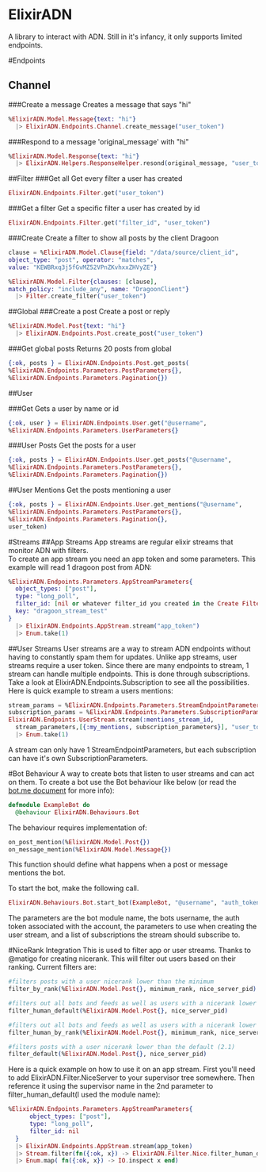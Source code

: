 ElixirADN
=========

A library to interact with ADN.  Still in it's infancy, it only supports limited
endpoints.  

#Endpoints
## Channel
###Create a message
Creates a message that says "hi"
```elixir
%ElixirADN.Model.Message{text: "hi"}
  |> ElixirADN.Endpoints.Channel.create_message("user_token")
```

###Respond to a message 'original_message' with "hi"
```elixir
%ElixirADN.Model.Response{text: "hi"}
  |> ElixirADN.Helpers.ResponseHelper.resond(original_message, "user_token")
```

##Filter
###Get all
Get every filter a user has created
```elixir
ElixirADN.Endpoints.Filter.get("user_token")
```

###Get a filter
Get a specific filter a user has created by id
```elixir
ElixirADN.Endpoints.Filter.get("filter_id", "user_token")
```
###Create
Create a filter to show all posts by the client Dragoon
```elixir
clause = %ElixirADN.Model.Clause{field: "/data/source/client_id", 
object_type: "post", operator: "matches", 
value: "KEWBRxq3j5fGvMZ52VPnZKvhxxZHVyZE"}

%ElixirADN.Model.Filter{clauses: [clause], 
match_policy: "include_any", name: "DragoonClient"}
  |> Filter.create_filter("user_token")
```

##Global
###Create a post 
Create a post or reply
```elixir
%ElixirADN.Model.Post{text: "hi"}
  |> ElixirADN.Endpoints.Post.create_post("user_token")
```

###Get global posts
Returns 20 posts from global
```elixir
{:ok, posts } = ElixirADN.Endpoints.Post.get_posts(
%ElixirADN.Endpoints.Parameters.PostParameters{},
%ElixirADN.Endpoints.Parameters.Pagination{})
```

##User

###Get
Gets a user by name or id
```elixir
{:ok, user } = ElixirADN.Endpoints.User.get("@username", 
%ElixirADN.Endpoints.Parameters.UserParameters{}
```

###User Posts 
Get the posts for a user
```elixir
{:ok, posts } = ElixirADN.Endpoints.User.get_posts("@username", 
%ElixirADN.Endpoints.Parameters.PostParameters{},
%ElixirADN.Endpoints.Parameters.Pagination{})
```
##User Mentions 
Get the posts mentioning a user
```elixir
{:ok, posts } = ElixirADN.Endpoints.User.get_mentions("@username", 
%ElixirADN.Endpoints.Parameters.PostParameters{},
%ElixirADN.Endpoints.Parameters.Pagination{}, 
user_token)
```

#Streams
##App Streams
App streams are regular elixir streams that monitor ADN with filters.  
To create an app stream you need an app token and some parameters.  This
example will read 1 dragoon post from ADN:
```elixir
%ElixirADN.Endpoints.Parameters.AppStreamParameters{
  object_types: ["post"],
  type: "long_poll",
  filter_id: [nil or whatever filter_id you created in the Create Filter example above],
  key: "dragoon_stream_test"
}
  |> ElixirADN.Endpoints.AppStream.stream("app_token")
  |> Enum.take(1)
```

##User Streams
User streams are a way to stream ADN endpoints without having to constantly 
spam them for updates.  Unlike app streams, user streams require a user token.
Since there are many endpoints to stream, 1 stream can handle multiple endpoints.
This is done through subscriptions.  Take a look at ElixirADN.Endpoints.Subscription
to see all the possibilities.  Here is quick example to stream a users mentions:
```elixir
stream_params = %ElixirADN.Endpoints.Parameters.StreamEndpointParameters{}
subscription_params = %ElixirADN.Endpoints.Parameters.SubscriptionParameters{}
ElixirADN.Endpoints.UserStream.stream(:mentions_stream_id, 
  stream_parameters,[{:my_mentions, subscription_parameters}], "user_token")
  |> Enum.take(1)
```
A stream can only have 1 StreamEndpointParameters, but each subscription can
have it's own SubscriptionParameters.  

#Bot Behaviour
A way to create bots that listen to user streams and can act on them.  To create a bot use the Bot behaviour like below (or read the [bot.me document](bot.md) for more info):

```elixir
defmodule ExampleBot do
  @behaviour ElixirADN.Behaviours.Bot
```

The behaviour requires implementation of:

```elixir
on_post_mention(%ElixirADN.Model.Post{})
on_message_mention(%ElixirADN.Model.Message{})
```

This function should define what happens when a post or message mentions the bot.

To start the bot, make the following call. 

```elixir
ElixirADN.Behaviours.Bot.start_bot(ExampleBot, "@username", "auth_token", %ElixirADN.Endpoints.Parameters.StreamEndpointParameters{}, [{:my_mentions, %ElixirADN.Endpoints.Parameters.SubscriptionParameters{}}])
```

The parameters are the bot module name, the bots username, the auth token 
associated with the account, the parameters to use when creating the user stream, and a list of subscriptions the stream should subscribe to.

#NiceRank Integration
This is used to filter app or user streams.  Thanks to @matigo for creating nicerank.  This will filter out users based on their ranking.  Current filters are:
```elixir
#filters posts with a user nicerank lower than the minimum
filter_by_rank(%ElixirADN.Model.Post{}, minimum_rank, nice_server_pid)

#filters out all bots and feeds as well as users with a nicerank lower than the default (2.1)
filter_human_default(%ElixirADN.Model.Post{}, nice_server_pid)

#filters out all bots and feeds as well as users with a nicerank lower than the given value
filter_human_by_rank(%ElixirADN.Model.Post{}, minimum_rank, nice_server_pid)

#filters posts with a user nicerank lower than the default (2.1)
filter_default(%ElixirADN.Model.Post{}, nice_server_pid)
```
Here is a quick example on how to use it on an app stream.  First you'll need to add ElixirADN.Filter.NiceServer to your supervisor tree somewhere.  Then reference it using the supervisor name in the 2nd parameter to filter_human_default(I used the module name):
```elixir
%ElixirADN.Endpoints.Parameters.AppStreamParameters{
      object_types: ["post"],
      type: "long_poll",
      filter_id: nil
  }
  |> ElixirADN.Endpoints.AppStream.stream(app_token)
  |> Stream.filter(fn({:ok, x}) -> ElixirADN.Filter.Nice.filter_human_default(x, ElixirADN.Filter.NiceServer) end )
  |> Enum.map( fn({:ok, x}) -> IO.inspect x end)
```
